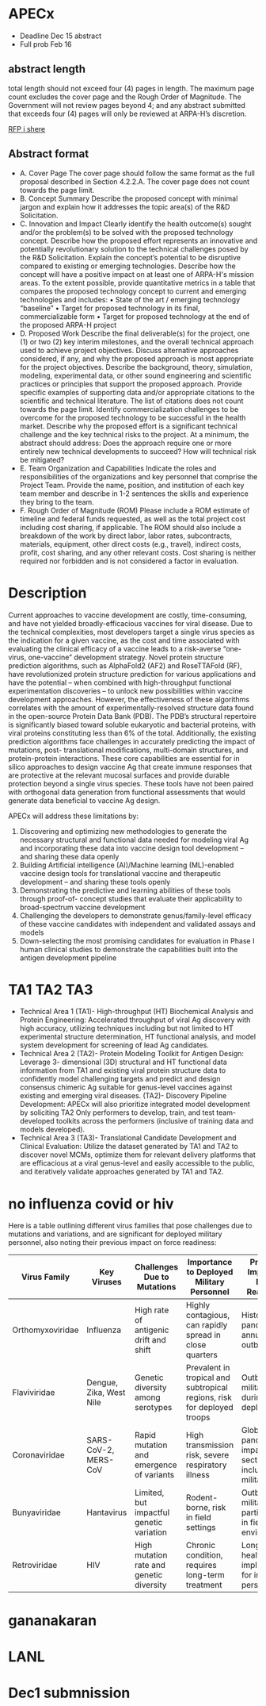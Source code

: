 # APECx

+ Deadline Dec 15 abstract
+ Full prob Feb 16

## abstract length
total length should not exceed four (4) pages in length. The maximum page count excludes the cover page
and the Rough Order of Magnitude. The Government will not review pages beyond 4; and any
abstract submitted that exceeds four (4) pages will only be reviewed at ARPA-H’s discretion.

[RFP i shere](/uploads/75N99224R00001+APECx+Amd+No.+1.pdf)


## Abstract format

+ A. Cover Page
The cover page should follow the same format as the full proposal described in Section 4.2.2.A.
The cover page does not count towards the page limit.
+ B. Concept Summary
Describe the proposed concept with minimal jargon and explain how it addresses the topic
area(s) of the R&D Solicitation.
+ C. Innovation and Impact
Clearly identify the health outcome(s) sought and/or the problem(s) to be solved with the
proposed technology concept. Describe how the proposed effort represents an innovative and
potentially revolutionary solution to the technical challenges posed by the R&D Solicitation.
Explain the concept’s potential to be disruptive compared to existing or emerging technologies.
Describe how the concept will have a positive impact on at least one of ARPA-H's mission areas.
To the extent possible, provide quantitative metrics in a table that compares the proposed
technology concept to current and emerging technologies and includes:
• State of the art / emerging technology “baseline”
• Target for proposed technology in its final, commercializable form
• Target for proposed technology at the end of the proposed ARPA-H project
+ D. Proposed Work
Describe the final deliverable(s) for the project, one (1) or two (2) key interim milestones, and
the overall technical approach used to achieve project objectives. Discuss alternative approaches
considered, if any, and why the proposed approach is most appropriate for the project objectives.
Describe the background, theory, simulation, modeling, experimental data, or other sound
engineering and scientific practices or principles that support the proposed approach. Provide
specific examples of supporting data and/or appropriate citations to the scientific and technical 
literature. The list of citations does not count towards the page limit. Identify commercialization
challenges to be overcome for the proposed technology to be successful in the health market.
Describe why the proposed effort is a significant technical challenge and the key technical risks
to the project. At a minimum, the abstract should address:
Does the approach require one or more entirely new technical developments to succeed?
How will technical risk be mitigated?
+ E. Team Organization and Capabilities
Indicate the roles and responsibilities of the organizations and key personnel that comprise the
Project Team. Provide the name, position, and institution of each key team member and describe
in 1-2 sentences the skills and experience they bring to the team.
+ F. Rough Order of Magnitude (ROM)
Please include a ROM estimate of timeline and federal funds requested, as well as the total
project cost including cost sharing, if applicable. The ROM should also include a breakdown of
the work by direct labor, labor rates, subcontracts, materials, equipment, other direct costs (e.g.,
travel), indirect costs, profit, cost sharing, and any other relevant costs. Cost sharing is neither
required nor forbidden and is not considered a factor in evaluation.

# Description
Current approaches to vaccine development are costly, time-consuming, and have not yielded
broadly-efficacious vaccines for viral disease. Due to the technical complexities, most
developers target a single virus species as the indication for a given vaccine, as the cost and time
associated with evaluating the clinical efficacy of a vaccine leads to a risk-averse “one-virus,
one-vaccine” development strategy. Novel protein structure prediction algorithms, such as
AlphaFold2 (AF2) and RoseTTAFold (RF), have revolutionized protein structure prediction for
various applications and have the potential – when combined with high-throughput functional
experimentation discoveries – to unlock new possibilities within vaccine development
approaches. However, the effectiveness of these algorithms correlates with the amount of
experimentally-resolved structure data found in the open-source Protein Data Bank (PDB). The
PDB’s structural repertoire is significantly biased toward soluble eukaryotic and bacterial
proteins, with viral proteins constituting less than 6% of the total. Additionally, the existing
prediction algorithms face challenges in accurately predicting the impact of mutations, post-
translational modifications, multi-domain structures, and protein-protein interactions. These core
capabilities are essential for in silico approaches to design vaccine Ag that create immune
responses that are protective at the relevant mucosal surfaces and provide durable protection
beyond a single virus species. These tools have not been paired with orthogonal data generation
from functional assessments that would generate data beneficial to vaccine Ag design.

APECx will address these limitations by:

1. Discovering and optimizing new methodologies to generate the necessary structural and
functional data needed for modeling viral Ag and incorporating these data into vaccine
design tool development – and sharing these data openly
2. Building Artificial intelligence (AI)/Machine learning (ML)-enabled vaccine design tools
for translational vaccine and therapeutic development – and sharing these tools openly
3. Demonstrating the predictive and learning abilities of these tools through proof-of-
concept studies that evaluate their applicability to broad-spectrum vaccine development
4. Challenging the developers to demonstrate genus/family-level efficacy of these vaccine
candidates with independent and validated assays and models
5. Down-selecting the most promising candidates for evaluation in Phase I human clinical
studies to demonstrate the capabilities built into the antigen development pipeline



# TA1 TA2 TA3

+ Technical Area 1 (TA1)- High-throughput (HT) Biochemical Analysis and Protein
Engineering: Accelerated throughput of viral Ag discovery with high accuracy, utilizing
techniques including but not limited to HT experimental structure determination, HT
functional analysis, and model system development for screening of lead Ag candidates.
+ Technical Area 2 (TA2)- Protein Modeling Toolkit for Antigen Design: Leverage 3-
dimensional (3D) structural and HT functional data information from TA1 and existing
viral protein structure data to confidently model challenging targets and predict and
design consensus chimeric Ag suitable for genus-level vaccines against existing and
emerging viral diseases. (TA2)- Discovery Pipeline Development: APECx will also
prioritize integrated model development by soliciting TA2 Only performers to
develop, train, and test team-developed toolkits across the performers (inclusive of
training data and models developed).
+ Technical Area 3 (TA3)- Translational Candidate Development and Clinical
Evaluation: Utilize the dataset generated by TA1 and TA2 to discover novel MCMs,
optimize them for relevant delivery platforms that are efficacious at a viral genus-level
and easily accessible to the public, and iteratively validate approaches generated by TA1
and TA2.

# no influenza covid or hiv


Here is a table outlining different virus families that pose challenges due to mutations and variations, and are significant for deployed military personnel, also noting their previous impact on force readiness:

| Virus Family     | Key Viruses            | Challenges Due to Mutations                | Importance to Deployed Military Personnel                               | Previous Impact on Force Readiness                                |
|------------------|------------------------|--------------------------------------------|------------------------------------------------------------------------|------------------------------------------------------------------|
| Orthomyxoviridae | Influenza              | High rate of antigenic drift and shift     | Highly contagious, can rapidly spread in close quarters                | Historical pandemics, annual outbreaks                           |
| Flaviviridae     | Dengue, Zika, West Nile| Genetic diversity among serotypes          | Prevalent in tropical and subtropical regions, risk for deployed troops| Outbreaks in military during deployments                         |
| Coronaviridae    | SARS-CoV-2, MERS-CoV   | Rapid mutation and emergence of variants   | High transmission risk, severe respiratory illness                     | Global pandemic, impacted all sectors including military         |
| Bunyaviridae     | Hantavirus             | Limited, but impactful genetic variation   | Rodent-borne, risk in field settings                                   | Outbreaks in military, particularly in field environments        |
| Retroviridae     | HIV                    | High mutation rate and genetic diversity   | Chronic condition, requires long-term treatment                        | Long-term health implications for infected personnel             |







# gananakaran

# LANL

# Dec1 submnission